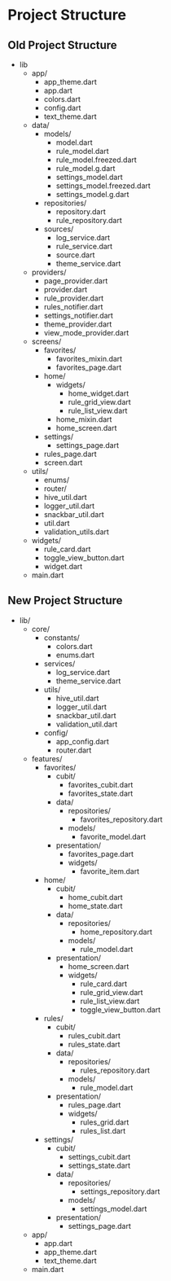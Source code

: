 # Project Structure

## Old Project Structure

- lib
  - app/
    - app_theme.dart
    - app.dart
    - colors.dart
    - config.dart
    - text_theme.dart
  - data/
    - models/
      - model.dart
      - rule_model.dart
      - rule_model.freezed.dart
      - rule_model.g.dart
      - settings_model.dart
      - settings_model.freezed.dart
      - settings_model.g.dart
    - repositories/
      - repository.dart
      - rule_repository.dart
    - sources/
      - log_service.dart
      - rule_service.dart
      - source.dart
      - theme_service.dart
  - providers/
    - page_provider.dart
    - provider.dart
    - rule_provider.dart
    - rules_notifier.dart
    - settings_notifier.dart
    - theme_provider.dart
    - view_mode_provider.dart
  - screens/
    - favorites/
      - favorites_mixin.dart
      - favorites_page.dart
    - home/
      - widgets/
        - home_widget.dart
        - rule_grid_view.dart
        - rule_list_view.dart
      - home_mixin.dart
      - home_screen.dart
    - settings/
      - settings_page.dart
    - rules_page.dart
    - screen.dart
  - utils/
    - enums/
    - router/
    - hive_util.dart
    - logger_util.dart
    - snackbar_util.dart
    - util.dart
    - validation_utils.dart
  - widgets/
    - rule_card.dart
    - toggle_view_button.dart
    - widget.dart
  - main.dart

## New Project Structure

- lib/
  - core/
    - constants/
      - colors.dart
      - enums.dart
    - services/
      - log_service.dart
      - theme_service.dart
    - utils/
      - hive_util.dart
      - logger_util.dart
      - snackbar_util.dart
      - validation_util.dart
    - config/
      - app_config.dart
      - router.dart
  - features/
    - favorites/
      - cubit/
        - favorites_cubit.dart
        - favorites_state.dart
      - data/
        - repositories/
          - favorites_repository.dart
        - models/
          - favorite_model.dart
      - presentation/
        - favorites_page.dart
        - widgets/
          - favorite_item.dart
    - home/
      - cubit/
        - home_cubit.dart
        - home_state.dart
      - data/
        - repositories/
          - home_repository.dart
        - models/
          - rule_model.dart
      - presentation/
        - home_screen.dart
        - widgets/
          - rule_card.dart
          - rule_grid_view.dart
          - rule_list_view.dart
          - toggle_view_button.dart
    - rules/
      - cubit/
        - rules_cubit.dart
        - rules_state.dart
      - data/
        - repositories/
          - rules_repository.dart
        - models/
          - rule_model.dart
      - presentation/
        - rules_page.dart
        - widgets/
          - rules_grid.dart
          - rules_list.dart
    - settings/
      - cubit/
        - settings_cubit.dart
        - settings_state.dart
      - data/
        - repositories/
          - settings_repository.dart
        - models/
          - settings_model.dart
      - presentation/
        - settings_page.dart
  - app/
    - app.dart
    - app_theme.dart
    - text_theme.dart
  - main.dart
